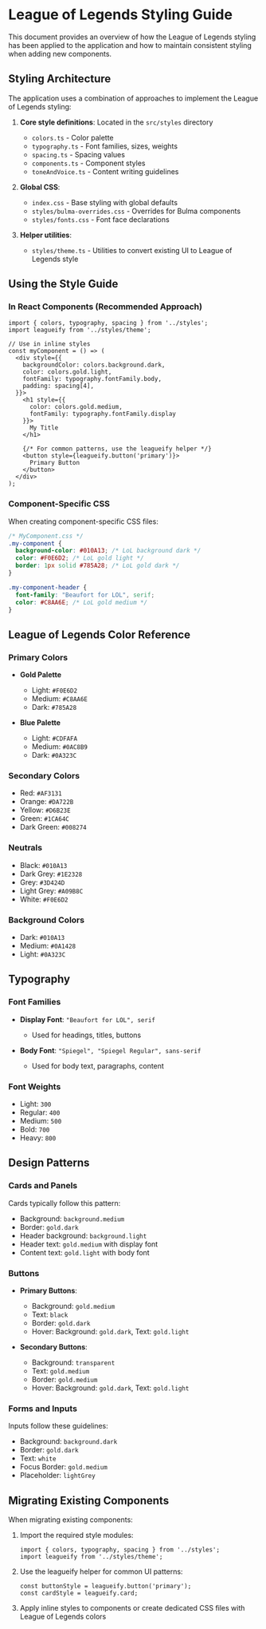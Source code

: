 # League of Legends Styling Guide

This document provides an overview of how the League of Legends styling has been applied to the application and how to maintain consistent styling when adding new components.

## Styling Architecture

The application uses a combination of approaches to implement the League of Legends styling:

1. **Core style definitions**: Located in the `src/styles` directory
   - `colors.ts` - Color palette
   - `typography.ts` - Font families, sizes, weights
   - `spacing.ts` - Spacing values
   - `components.ts` - Component styles
   - `toneAndVoice.ts` - Content writing guidelines

2. **Global CSS**:
   - `index.css` - Base styling with global defaults
   - `styles/bulma-overrides.css` - Overrides for Bulma components
   - `styles/fonts.css` - Font face declarations

3. **Helper utilities**:
   - `styles/theme.ts` - Utilities to convert existing UI to League of Legends style

## Using the Style Guide

### In React Components (Recommended Approach)

```tsx
import { colors, typography, spacing } from '../styles';
import leagueify from '../styles/theme';

// Use in inline styles
const myComponent = () => (
  <div style={{ 
    backgroundColor: colors.background.dark,
    color: colors.gold.light,
    fontFamily: typography.fontFamily.body,
    padding: spacing[4],
  }}>
    <h1 style={{ 
      color: colors.gold.medium, 
      fontFamily: typography.fontFamily.display 
    }}>
      My Title
    </h1>
    
    {/* For common patterns, use the leagueify helper */}
    <button style={leagueify.button('primary')}>
      Primary Button
    </button>
  </div>
);
```

### Component-Specific CSS

When creating component-specific CSS files:

```css
/* MyComponent.css */
.my-component {
  background-color: #010A13; /* LoL background dark */
  color: #F0E6D2; /* LoL gold light */
  border: 1px solid #785A28; /* LoL gold dark */
}

.my-component-header {
  font-family: "Beaufort for LOL", serif;
  color: #C8AA6E; /* LoL gold medium */
}
```

## League of Legends Color Reference

### Primary Colors

- **Gold Palette**
  - Light: `#F0E6D2`
  - Medium: `#C8AA6E`
  - Dark: `#785A28`

- **Blue Palette**
  - Light: `#CDFAFA`
  - Medium: `#0AC8B9`
  - Dark: `#0A323C`

### Secondary Colors

- Red: `#AF3131`
- Orange: `#DA722B`
- Yellow: `#D6B23E`
- Green: `#1CA64C`
- Dark Green: `#008274`

### Neutrals

- Black: `#010A13`
- Dark Grey: `#1E2328`
- Grey: `#3D424D`
- Light Grey: `#A09B8C`
- White: `#F0E6D2`

### Background Colors

- Dark: `#010A13`
- Medium: `#0A1428`
- Light: `#0A323C`

## Typography

### Font Families

- **Display Font**: `"Beaufort for LOL", serif`
  - Used for headings, titles, buttons
  
- **Body Font**: `"Spiegel", "Spiegel Regular", sans-serif`
  - Used for body text, paragraphs, content

### Font Weights

- Light: `300`
- Regular: `400`
- Medium: `500`
- Bold: `700`
- Heavy: `800`

## Design Patterns

### Cards and Panels

Cards typically follow this pattern:

- Background: `background.medium`
- Border: `gold.dark`
- Header background: `background.light`
- Header text: `gold.medium` with display font
- Content text: `gold.light` with body font

### Buttons

- **Primary Buttons**:
  - Background: `gold.medium`
  - Text: `black`
  - Border: `gold.dark`
  - Hover: Background: `gold.dark`, Text: `gold.light`

- **Secondary Buttons**:
  - Background: `transparent`
  - Text: `gold.medium`
  - Border: `gold.medium`
  - Hover: Background: `gold.dark`, Text: `gold.light`

### Forms and Inputs

Inputs follow these guidelines:

- Background: `background.dark`
- Border: `gold.dark`
- Text: `white`
- Focus Border: `gold.medium`
- Placeholder: `lightGrey`

## Migrating Existing Components

When migrating existing components:

1. Import the required style modules:

   ```tsx
   import { colors, typography, spacing } from '../styles';
   import leagueify from '../styles/theme';
   ```

2. Use the leagueify helper for common UI patterns:

   ```tsx
   const buttonStyle = leagueify.button('primary');
   const cardStyle = leagueify.card;
   ```

3. Apply inline styles to components or create dedicated CSS files with League of Legends colors
